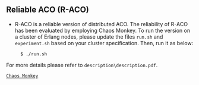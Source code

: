 Reliable ACO (R-ACO)
----------------------------
* R-ACO is a reliable version of distributed ACO. The reliability of R-ACO has been evaluated by employing Chaos Monkey.
To run the version on a cluster of Erlang nodes, please update the files `run.sh` and `experiment.sh` based on your cluster specification. Then, run it as below:

		$ ./run.sh

For more details please refer to `description\description.pdf`.

[`Chaos Monkey`](https://github.com/dLuna/chaos_monkey)
